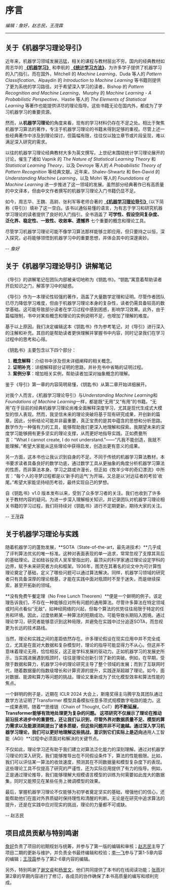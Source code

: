 # 序言

*编辑：詹好，赵志民，王茂霖*

---

## 关于《机器学习理论导引》

近年来，机器学习领域发展迅猛，相关的课程与教材层出不穷。国内的经典教材如周志华的 **[《机器学习》](https://book.douban.com/subject/26708119)** 和李航的 **[《统计学习方法》](https://book.douban.com/subject/33437381)**，为许多学子提供了机器学习的入门指引。而在国外，Mitchell 的 *Machine Learning*、Duda 等人的 *Pattern Classification*、Alpaydin 的 *Introduction to Machine Learning* 等书籍则提供了更为系统的学习路径。对于希望深入学习的读者，Bishop 的 *Pattern Recognition and Machine Learning*、Murphy 的 *Machine Learning - A Probabilistic Perspective*、Hastie 等人的 *The Elements of Statistical Learning* 等著作也能提供详尽的理论指导。这些书籍无论在国内外，都成为了学习机器学习的重要资源。

然而，从**机器学习理论**的角度来看，现有的学习材料仍存在不足之处。相比于聚焦机器学习算法的著作，专注于机器学习理论的书籍未得到足够的重视。尽管上述一些经典著作中涉及到理论探讨，但篇幅有限，往往仅以独立章节或片段呈现，难以满足深入研究的需求。

以往的机器学习理论经典教材大多为英文撰写。上世纪末围绕统计学习理论展开的讨论，催生了诸如 Vapnik 的 *The Nature of Statistical Learning Theory* 和 *Statistical Learning Theory*，以及 Devroye 等人的 *A Probabilistic Theory of Pattern Recognition* 等经典文献。近年来，Shalev-Shwartz 和 Ben-David 的 *Understanding Machine Learning*，以及 Mohri 等人的 *Foundations of Machine Learning* 进一步推进了这一领域的发展。虽然部分经典著作已有高质量的中文译本，但由中文作者撰写的机器学习理论入门书籍仍显不足。

如今，周志华、王魏、高尉、张利军等老师合著的 **[《机器学习理论导引》](https://book.douban.com/subject/35074844)**（以下简称《导引》）填补了这一空白。该书以通俗易懂的语言，为有志于学习和研究机器学习理论的读者提供了良好的入门指引。全书涵盖了 **可学性、假设空间复杂度、泛化界、稳定性、一致性、收敛率、遗憾界** 七个重要的概念和理论工具。

尽管学习机器学习理论可能不像学习算法那样能够立即应用，但只要持之以恒，深入探究，必将能够领悟到机器学习中的重要思想，并体会其中的深邃奥妙。

-- *詹好*

## 关于《机器学习理论导引》讲解笔记

《导引》的讲解笔记在团队内部被亲切地称为《钥匙书》。“钥匙”寓意着帮助读者开启知识之门，解答学习中的疑惑。

《导引》作为一本理论性较强的著作，涵盖了大量数学定理和证明。尽管作者团队已尽力降低学习难度，但由于机器学习理论本身的复杂性，读者仍需具备较高的数学基础。这可能导致部分读者在学习过程中感到困惑，影响学习效果。此外，由于篇幅限制，书中对某些概念和理论的实例说明不足，也增加了理解的难度。

基于以上原因，我们决定编辑这本《钥匙书》作为参考笔记，对《导引》进行深入的注解和补充。其目的是帮助读者更快理解并掌握书中内容，同时记录我们在学习过程中的思考和心得。

《钥匙书》主要包含以下四个部分：

1. **概念解释**：介绍书中涉及但未详细阐释的相关概念。
2. **证明补充**：详细解释部分证明的思路，并补充书中省略的证明过程。
3. **案例分享**：增加相关实例，帮助读者加深对抽象概念的理解。

鉴于《导引》第一章的内容简明易懂，《钥匙书》从第二章开始详细展开。

对我个人而言，《机器学习理论导引》与*Understanding Machine Learning*和*Foundations of Machine Learning*一样，都是既“无用”又“有用”的书籍。“无用”在于目前的经典机器学习理论尚难全面解释深度学习，尤其是现代生成式大模型的惊人表现。然而，我坚信未来的理论突破将基于现有研究成果，开创新的篇章。因此，分析结论可能并非最重要，真正宝贵的是其中蕴含的思想和分析思路。数学作为一种强有力的工具，能够帮助我们更深入地理解和探索。我期望未来的深度学习能够拥有更多坚实的理论支撑，从而更好地指导实践。正如费曼所言：“What I cannot create, I do not understand.”——“凡我不能创造，我就不能理解。”希望大家能从这些理论中获得启发，创造出更有意义的成果。

另一方面，这本书也让我认识到自身的不足。不同于传统的机器学习算法教材，本书要求读者具备良好的数学功底，通过数学工具从更抽象的角度分析机器学习算法的性质，而非算法本身。学习之路或许漫长，但正如《牧羊少年的奇幻漂流》中所言：“每个人的寻梦过程都是以‘新手的运气’为开端，又总是以‘对远征者的考验’收尾。”希望大家能坚持经历考验，最终实现自己的梦想。

自《钥匙书》v1.0 版本发布以来，受到了众多学习者的关注。我们也收到了许多关于教材内容的疑问。为进一步深入理解相关知识，并记录团队对机器学习理论相关书籍的学习过程，我们将持续对《钥匙书》进行不定期更新，期待大家的关注。

-- 王茂霖

## 关于机器学习理论与实践

随着机器学习的蓬勃发展，**SOTA（State-of-the-art，最先进技术）**几乎成了评判算法优劣的唯一标准。这种对表面表现的单一追求，常常忽视了支撑其背后的基础理论。正如硅谷投资人吴军曾指出的，最顶尖的科学家通过理论设定学科的边界，赋予未来研究者方向和框架。1936年，图灵在其著名的论文中为可计算性理论奠定了基础，定义了哪些问题可以通过算法解决。同样，机器学习领域的研究者只有具备深厚的理论根基，才能在实践中面对瓶颈时不至于迷失，而是继续探索，甚至开拓新的领域。

**没有免费午餐定理（No Free Lunch Theorem）**便是一个鲜明的例子。该定理告诉我们，不存在一种能够应对所有问题的通用算法。尽管许多算法在特定领域或时间点看似“无敌”，如神经网络的兴起，但每个算法的优势往往局限于特定的任务和环境。因此，过度依赖某一种算法的短期成功，可能导致长期陷入困境。通过理论学习，研究者能够意识到这种局限，并避免在实践中过分追逐SOTA，而忽视更为长远的技术路线。

当然，理论和实践之间的差距依然存在。许多理论假设在现实应用中并不完全成立，尤其是在面对大数据和复杂模型时，理论的指导可能显得力不从心。但这并不意味着理论无用，恰恰相反，这正是学科发展的驱动力。正如机器学习的发展史所示，当实践进展遇到瓶颈时，往往是理论创新引领了新的突破。例如，在早期，受限于数据和算力，机器学习中的理论研究主导了整个领域的发展；而到了互联网时代，随着数据量的指数级增长和计算资源的提升，实践逐渐超越了理论。如今，面对数据、能源和算力等问题的挑战，理论又重新成为了优化模型效率和算法性能的焦点。

一个鲜明的例子是，近期在 ICLR 2024 大会上，斯隆奖得主马腾宇及其团队通过数学方法证明了Transformer 模型具备模拟任意多项式规模数字电路的能力。这一成果表明，随着**思维链（Chain of Thought, CoT）**的不断延展，Transformer能够有效地处理更为复杂的问题。 这项研究不仅展示了理论在推动前沿技术进步中的重要性，还让我们认识到，尽管外界对数据质量不足、模型的算力需求以及能源消耗提出了诸多质疑，但这些问题并非不可逾越。通过深入学习机器学习理论，我们可以更好地理解这些挑战，意识到它们实际上是迈向**通用人工智能（AGI）**过程中必须面对和解决的关键节点。

不仅如此，理论学习还有助于我们建立对算法泛化能力的深刻理解。通过对机器学习理论的深入研究，我们能够推导出在不同假设条件下，算法的性能极限。比如，我们可以评估某一算法的收敛速度，预测其在不同数据量和模型复杂度下的表现。这些理论工具不仅提高了研究的严谨性，还为实际应用提供了有力的指导。例如，正是通过理论推导，我们能够理解大规模语言模型的训练为何需要如此庞大的数据集，同时又能预见在某些任务上微调模型的效果。

最后，掌握机器学习理论不仅能够为初学者奠定坚实的基础，增强他们的信心，还能帮助他们在面对外界质疑时保持理性和清醒的判断。无论是在研究中追求算法的提升，还是在实践中应对现实的挑战，理论的力量都不可或缺。

-- 赵志民

## 项目成员贡献与特别鸣谢

[詹好](https://github.com/zhanhao93)负责了项目的初期规划与统筹，并参与了第一版的编辑和审核；[赵志民](https://github.com/zhimin-z)主导了项目二期的更新与维护，并负责全书最终编辑和校验；[李一飞](https://github.com/leafy-lee)参与了第1-5章内容的编辑；[王茂霖](https://github.com/mlw67)参与了第2-6章内容的编辑。

另外，特别鸣谢了[谢文睿](https://github.com/Sm1les)和[杨昱文](https://github.com/youngfish42)，他们共同提供了本书的在线阅读功能；[张雨](https://github.com/Drizzle-Zhang)对第2章的早期内容进行了修订，各成员的协作确保了本书高质量的编写和顺利完成。
